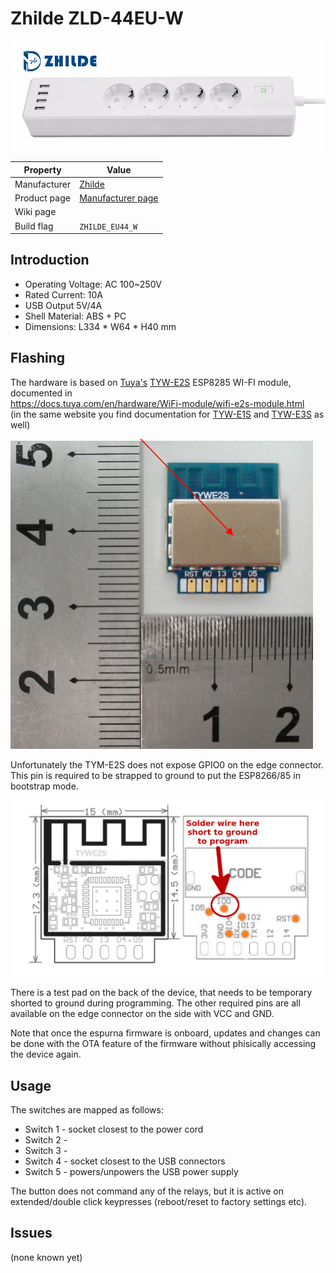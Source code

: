 # Zhilde ZLD-44EU-W

![Zhilde ZLD-44EU-W](images/devices/zhilde-zld-44eu-w.jpg)

|Property|Value|
|---|---|
|Manufacturer|[Zhilde](http://www.zhilde.com)|
|Product page|[Manufacturer page](http://www.zhilde.com/product/60705150109-805652505/EU_WiFi_Surge_Protector_Extension_Socket_4_Outlets_works_with_Amazon_Echo_Smart_Power_Strip.html)|
|Wiki page||
|Build flag|`ZHILDE_EU44_W`|

## Introduction

* Operating Voltage: AC 100~250V
* Rated Current: 10A
* USB Output 5V/4A
* Shell Material: ABS + PC 
* Dimensions: L334 * W64 * H40 mm 

## Flashing

The hardware is based on [Tuya's](https://docs.tuya.com/en/) [TYW-E2S](https://docs.tuya.com/en/hardware/WiFi-module/wifi-e2s-module.html) ESP8285 WI-FI module, documented in <br> https://docs.tuya.com/en/hardware/WiFi-module/wifi-e2s-module.html <br>
(in the same website you find documentation for [TYW-E1S](https://docs.tuya.com/en/hardware/WiFi-module/wifi-e1s-module.html) and [TYW-E3S](https://docs.tuya.com/en/hardware/WiFi-module/wifi-e3s-module.html) as well)

![ZLD-44EU-W](images/flashing/tywe2s-module.jpg)

Unfortunately the TYM-E2S does not expose GPIO0 on the edge connector. This pin is required to be strapped to ground to put the ESP8266/85 in bootstrap mode. 

![GPIO0](images/flashing/tywe2s-pins.jpg)

There is a test pad on the back of the device, that needs to be temporary shorted to ground during programming. The other required pins are all available on the edge connector on the side with VCC and GND.

Note that once the espurna firmware is onboard, updates and changes can be done with the OTA feature of the firmware without phisically accessing the device again.

## Usage

The switches are mapped as follows:
* Switch 1 - socket closest to the power cord
* Switch 2 - 
* Switch 3 - 
* Switch 4 - socket closest to the USB connectors
* Switch 5 - powers/unpowers the USB power supply

The button does not command any of the relays, but it is active on extended/double click keypresses (reboot/reset to factory settings etc).

## Issues

(none known yet)